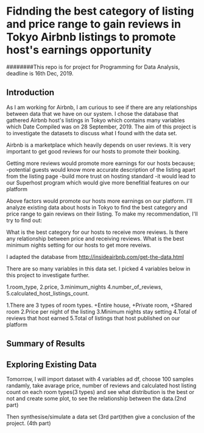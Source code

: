 # Fidnding the best category of listing and price range to gain reviews in Tokyo Airbnb listings to promote host's earnings opportunity

########This repo is for project for Programming for Data Analysis, deadline is 16th Dec, 2019.

## Introduction

As I am working for Airbnb, I am curious to see if there are any relationships between data that we have on our system. I chose the database that gathered Airbnb host's listings in Tokyo which contains many variables which Date Compiled was on 28 September, 2019. The aim of this project is to investigate the datasets to discuss what I found with the data set.

Airbnb is a marketplace which heavily depends on user reviews. It is very important to get good reviews for our hosts to promote their booking.

Getting more reviews would promote more earnings for our hosts because;
      -potential guests would know more accurate description of the listing apart from the listing page
      -build more trust on hosting standard
      -it would lead to our Superhost program which would give more benefitial features on our platform
      
Above factors would promote our hosts more earnings on our platform. I'll analyze existing data about hosts in Tokyo to find the best category and price range to gain reviews on their listing. To make my recommendation, I'll try to find out:

What is the best category for our hosts to receive more reviews.
Is there any relationship between price and receiving reviews.
What is the best minimum nights setting for our hosts to get more reveiws.

I adapted the database from http://insideairbnb.com/get-the-data.html

There are so many variables in this data set. I picked 4 variables below in this project to investigate further.

1.room_type, 2.price, 3.minimum_nights 4.number_of_reviews, 5.calculated_host_listings_count.

1.There are 3 types of room types. +Entire house, +Private room, +Shared room
2.Price per night of the listing
3.Minimum nights stay setting
4.Total of reviews that host earned
5.Total of listings that host published on our platform

## Summary of Results


## Exploring Existing Data



Tomorrow, I will import dataset with 4 variables ad df, choose 100 samples randamly, take avarage price, number of reviews and calculated host listing count on each room types(3 types) and see what distribution is the best or not and create some plot, to see the relationship between the data.(2nd part)

Then synthesise/simulate a data set (3rd part)then give a conclusion of the project. (4th part)
